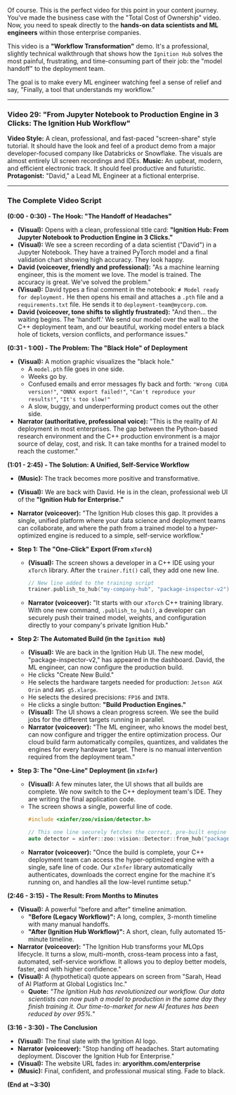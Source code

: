 Of course. This is the perfect video for this point in your content journey. You've made the business case with the "Total Cost of Ownership" video. Now, you need to speak directly to the **hands-on data scientists and ML engineers** within those enterprise companies.

This video is a **"Workflow Transformation"** demo. It's a professional, slightly technical walkthrough that shows how the `Ignition Hub` solves the most painful, frustrating, and time-consuming part of their job: the "model handoff" to the deployment team.

The goal is to make every ML engineer watching feel a sense of relief and say, "Finally, a tool that understands my workflow."

---

### **Video 29: "From Jupyter Notebook to Production Engine in 3 Clicks: The Ignition Hub Workflow"**

**Video Style:** A clean, professional, and fast-paced "screen-share" style tutorial. It should have the look and feel of a product demo from a major developer-focused company like Databricks or Snowflake. The visuals are almost entirely UI screen recordings and IDEs.
**Music:** An upbeat, modern, and efficient electronic track. It should feel productive and futuristic.
**Protagonist:** "David," a Lead ML Engineer at a fictional enterprise.

---

### **The Complete Video Script**

**(0:00 - 0:30) - The Hook: "The Handoff of Headaches"**

*   **(Visual):** Opens with a clean, professional title card: **"Ignition Hub: From Jupyter Notebook to Production Engine in 3 Clicks."**
*   **(Visual):** We see a screen recording of a data scientist ("David") in a Jupyter Notebook. They have a trained PyTorch model and a final validation chart showing high accuracy. They look happy.
*   **David (voiceover, friendly and professional):** "As a machine learning engineer, this is the moment we love. The model is trained. The accuracy is great. We've solved the problem."
*   **(Visual):** David types a final comment in the notebook: `# Model ready for deployment.` He then opens his email and attaches a `.pth` file and a `requirements.txt` file. He sends it to `deployment-team@mycorp.com`.
*   **David (voiceover, tone shifts to slightly frustrated):** "And then... the waiting begins. The 'handoff.' We send our model over the wall to the C++ deployment team, and our beautiful, working model enters a black hole of tickets, version conflicts, and performance issues."

**(0:31 - 1:00) - The Problem: The "Black Hole" of Deployment**

*   **(Visual):** A motion graphic visualizes the "black hole."
    *   A `model.pth` file goes in one side.
    *   Weeks go by.
    *   Confused emails and error messages fly back and forth: `"Wrong CUDA version!"`, `"ONNX export failed!"`, `"Can't reproduce your results!"`, `"It's too slow!"`
    *   A slow, buggy, and underperforming product comes out the other side.
*   **Narrator (authoritative, professional voice):** "This is the reality of AI deployment in most enterprises. The gap between the Python-based research environment and the C++ production environment is a major source of delay, cost, and risk. It can take months for a trained model to reach the customer."

**(1:01 - 2:45) - The Solution: A Unified, Self-Service Workflow**

*   **(Music):** The track becomes more positive and transformative.
*   **(Visual):** We are back with David. He is in the clean, professional web UI of the **"Ignition Hub for Enterprise."**
*   **Narrator (voiceover):** "The Ignition Hub closes this gap. It provides a single, unified platform where your data science and deployment teams can collaborate, and where the path from a trained model to a hyper-optimized engine is reduced to a simple, self-service workflow."

*   **Step 1: The "One-Click" Export (From `xTorch`)**
    *   **(Visual):** The screen shows a developer in a C++ IDE using your `xTorch` library. After the `trainer.fit()` call, they add one new line.
        ```cpp
        // New line added to the training script
        trainer.publish_to_hub("my-company-hub", "package-inspector-v2");
        ```
    *   **Narrator (voiceover):** "It starts with our `xTorch` C++ training library. With one new command, `.publish_to_hub()`, a developer can securely push their trained model, weights, and configuration directly to your company's private Ignition Hub."

*   **Step 2: The Automated Build (in the `Ignition Hub`)**
    *   **(Visual):** We are back in the Ignition Hub UI. The new model, "package-inspector-v2," has appeared in the dashboard. David, the ML engineer, can now configure the production build.
    *   He clicks "Create New Build."
    *   He selects the hardware targets needed for production: `Jetson AGX Orin` and `AWS g5.xlarge`.
    *   He selects the desired precisions: `FP16` and `INT8`.
    *   He clicks a single button: **"Build Production Engines."**
    *   **(Visual):** The UI shows a clean progress screen. We see the build jobs for the different targets running in parallel.
    *   **Narrator (voiceover):** "The ML engineer, who knows the model best, can now configure and trigger the entire optimization process. Our cloud build farm automatically compiles, quantizes, and validates the engines for every hardware target. There is no manual intervention required from the deployment team."

*   **Step 3: The "One-Line" Deployment (in `xInfer`)**
    *   **(Visual):** A few minutes later, the UI shows that all builds are complete. We now switch to the C++ deployment team's IDE. They are writing the final application code.
    *   The screen shows a single, powerful line of code.
        ```cpp
        #include <xinfer/zoo/vision/detector.h>
        
        // This one line securely fetches the correct, pre-built engine from the Hub
        auto detector = xinfer::zoo::vision::Detector::from_hub("package-inspector-v2:latest", my_hardware_target);
        ```
    *   **Narrator (voiceover):** "Once the build is complete, your C++ deployment team can access the hyper-optimized engine with a single, safe line of code. Our `xInfer` library automatically authenticates, downloads the correct engine for the machine it's running on, and handles all the low-level runtime setup."

**(2:46 - 3:15) - The Result: From Months to Minutes**

*   **(Visual):** A powerful "before and after" timeline animation.
    *   **"Before (Legacy Workflow)":** A long, complex, 3-month timeline with many manual handoffs.
    *   **"After (Ignition Hub Workflow)":** A short, clean, fully automated 15-minute timeline.
*   **Narrator (voiceover):** "The Ignition Hub transforms your MLOps lifecycle. It turns a slow, multi-month, cross-team process into a fast, automated, self-service workflow. It allows you to deploy better models, faster, and with higher confidence."
*   **(Visual):** A (hypothetical) quote appears on screen from "Sarah, Head of AI Platform at Global Logistics Inc."
    *   **Quote:** *"The Ignition Hub has revolutionized our workflow. Our data scientists can now push a model to production in the same day they finish training it. Our time-to-market for new AI features has been reduced by over 95%."*

**(3:16 - 3:30) - The Conclusion**

*   **(Visual):** The final slate with the Ignition AI logo.
*   **Narrator (voiceover):** "Stop handing off headaches. Start automating deployment. Discover the Ignition Hub for Enterprise."
*   **(Visual):** The website URL fades in: **aryorithm.com/enterprise**
*   **(Music):** Final, confident, and professional musical sting. Fade to black.

**(End at ~3:30)**